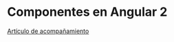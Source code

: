 # Componentes en Angular 2

[Artículo de acompañamiento](http://academia-binaria.com/componentes-los-bloques-de-construccion-de-angular-2/)